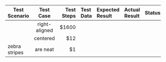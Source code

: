 | Test Scenario | Test Case | Test Steps  |  Test Data| Expected Result | Actual Result |Status|
|------------- |:-------------:| -----:|:--------------|:-----| :-----| :-----| 
|      | right-aligned | $1600 |||
|       | centered      |   $12 ||||
| zebra stripes | are neat      |    $1 |||| 